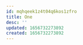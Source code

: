 ```yaml
---
id: mqhqeek1z4t04q6kos1zfro
title: One
desc: ''
updated: 1656732273892
created: 1656732273892
---
```


